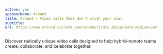 ```yaml
---
active: yes
sponsorName: Around
title: Around = Video calls that don't crush your soul
subtitle: 
url: https://www.around.co/?utm_source=shortcuts.design&utm_medium=partnership
---
```


Discover radically unique video calls designed to help hybrid-remote teams create, collaborate, and celebrate together.
